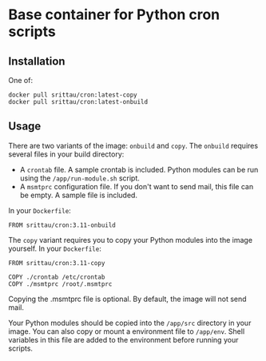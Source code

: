 # Base container for Python cron scripts

## Installation

One of:

```
docker pull srittau/cron:latest-copy
docker pull srittau/cron:latest-onbuild
```

## Usage

There are two variants of the image: `onbuild` and `copy`. The `onbuild`
requires several files in your build directory:

* A `crontab` file. A sample crontab is included. Python modules can be run using the `/app/run-module.sh` script.
* A `msmtprc` configuration file. If you don't want to send mail, this file can be empty. A sample file is included.

In your `Dockerfile`:

```
FROM srittau/cron:3.11-onbuild
```

The `copy` variant requires you to copy your Python modules into the image
yourself. In your `Dockerfile`:

```
FROM srittau/cron:3.11-copy

COPY ./crontab /etc/crontab
COPY ./msmtprc /root/.msmtprc
```

Copying the .msmtprc file is optional. By default, the image will not send
mail.

Your Python modules should be copied into the `/app/src` directory in your
image. You can also copy or mount a environment file to `/app/env`. Shell
variables in this file are added to the environment before running your
scripts.
